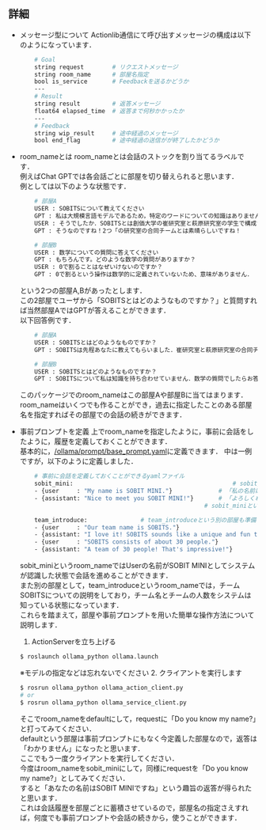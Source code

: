 ## 詳細
- メッセージ型について
    Actionlib通信にて呼び出すメッセージの構成は以下のようになっています．
    ```sh
        # Goal
        string request        # リクエストメッセージ
        string room_name      # 部屋名指定
        bool is_service       # Feedbackを送るかどうか
        ---
        # Result
        string result         # 返答メッセージ
        float64 elapsed_time  # 返答まで何秒かかったか
        ---
        # Feedback
        string wip_result     # 途中経過のメッセージ
        bool end_flag         # 途中経過の送信がが終了したかどうか
    ```


- room_nameとは
    room_nameとは会話のストックを割り当てるラベルです．\
    例えばChat GPTでは各会話ごとに部屋を切り替えられると思います．\
    例としては以下のような状態です．
    ```sh
        # 部屋A
        USER : SOBITSについて教えてください
        GPT : 私は大規模言語モデルであるため，特定のワードについての知識はありません．
        USER : そうでしたか．SOBITSとは創価大学の崔研究室と萩原研究室の学生で構成されたチームです
        GPT : そうなのですね！2つ「の研究室の合同チームとは素晴らしいですね！
    
        # 部屋B
        USER : 数学についての質問に答えてください
        GPT : もちろんです。どのような数学の質問がありますか？
        USER : 0で割ることはなぜいけないのですか？
        GPT : 0で割るという操作は数学的に定義されていないため、意味がありません．
    ```
    という2つの部屋A,Bがあったとします．\
    この2部屋でユーザから「SOBITSとはどのようなものですか？」と質問すれば当然部屋AではGPTが答えることができます．\
    以下回答例です．
    ```sh
        # 部屋A
        USER : SOBITSとはどのようなものですか？
        GPT : SOBITSは先程あなたに教えてもらいました．崔研究室と萩原研究室の合同チームでしたね．なにか間違いがありましたか？
    
        # 部屋B
        USER : SOBITSとはどのようなものですか？
        GPT : SOBITSについて私は知識を持ち合わせていません．数学の質問でしたらお答えすることができるかもしれません．
    ```
    このパッケージでのroom_nameはこの部屋Aや部屋Bに当てはまります．\
    room_nameはいくつでも作ることができ，過去に指定したことのある部屋名を指定すればその部屋での会話の続きができます．



- 事前プロンプトを定義
    上でroom_nameを指定したように，事前に会話をしたように，履歴を定義しておくことができます．\
    基本的に，[/ollama/prompt/base_prompt.yaml](/prompt/base_prompt.yaml)に定義できます．
    中は一例ですが，以下のように定義しました．
    ```sh
        # 事前に会話を定義しておくことができるyamlファイル
        sobit_mini:                                             # sobit_miniという部屋では．．．
        - {user     : "My name is SOBIT MINI."}             # 「私の名前はSOBIT MINIです」とUser側から言ったら，，，  
        - {assistant: "Nice to meet you SOBIT MINI!"}       # 「よろしくね，SOBIT MINIさん」と言っている会話を予め定義しているので
                                                        # sobit_miniという部屋を指定すればこの続きから会話できます

        team_introduce:               # team_introduceという別の部屋も準備している
        - {user     : "Our team name is SOBITS."}
        - {assistant: "I love it! SOBITS sounds like a unique and fun team name."}
        - {user     : "SOBITS consists of about 30 people."}
        - {assistant: "A team of 30 people! That's impressive!"}
    ```
    sobit_miniというroom_nameではUserの名前がSOBIT MINIとしてシステムが認識した状態で会話を進めることができます．\
    また別の部屋として，team_introduceというroom_nameでは，チームSOBITSについての説明をしており，チーム名とチームの人数をシステムは知っている状態になっています．\
    これらを踏まえて，部屋や事前プロンプトを用いた簡単な操作方法について説明します．
    1. ActionServerを立ち上げる
    ```sh
    $ roslaunch ollama_python ollama.launch
    ```
    ※モデルの指定などは忘れないでください
    2. クライアントを実行します
    ```sh
    $ rosrun ollama_python ollama_action_client.py
    # or
    $ rosrun ollama_python ollama_service_client.py
    ```
    そこでroom_nameをdefaultにして，requestに「Do you know my name?」と打ってみてください．\
    defaultという部屋は事前プロンプトにもなく今定義した部屋なので，返答は「わかりません」になったと思います．\
    ここでもう一度クライアントを実行してください．\
    今度はroom_nameをsobit_miniにして，同様にrequestを「Do you know my name?」としてみてください．\
    すると「あなたの名前はSOBIT MINIですね」という趣旨の返答が得られたと思います．\
    これは会話履歴を部屋ごとに蓄積させているので，部屋名の指定さえすれば，何度でも事前プロンプトや会話の続きから，使うことができます．
